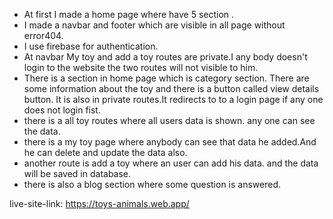 * At first I made a home page where have 5 section .
* I made a navbar and footer which are visible in all page without error404.
* I use firebase for authentication.
* At navbar My toy and add a toy routes are private.I any body doesn't login to the website
  the two routes will not visible to him.
* There is a section in home page which is category section. There are some information about
  the toy and there is a button called view details button. It is also in private routes.It redirects to
  to a login page if any one does not login fist.
* there is a all toy routes where all users data is shown. any one can see the data.
* there is a my toy page where anybody can see that data he added.And he can delete and update the data also.
* another route is add a toy where an user can add his data. and the data will be saved in database.
* there is also a blog section where some question is answered.

live-site-link: https://toys-animals.web.app/